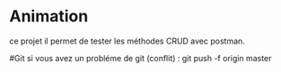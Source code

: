 # Animation
ce projet il permet de tester les méthodes CRUD avec postman.

#Git
si vous avez un probléme de git (conflit) : git push -f origin master
